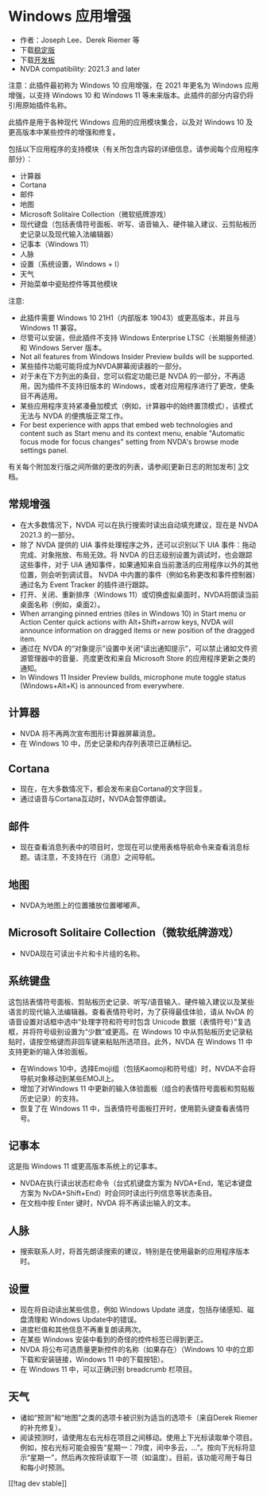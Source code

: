 # Windows 应用增强 #

* 作者：Joseph Lee、Derek Riemer 等
* 下载[稳定版][1]
* 下载[开发板][2]
* NVDA compatibility: 2021.3 and later

注意：此插件最初称为 Windows 10 应用增强，在 2021 年更名为 Windows 应用增强，以支持 Windows 10 和 Windows
11 等未来版本。此插件的部分内容仍将引用原始插件名称。

此插件是用于各种现代 Windows 应用的应用模块集合，以及对 Windows 10 及更高版本中某些控件的增强和修复。

包括以下应用程序的支持模块（有关所包含内容的详细信息，请参阅每个应用程序部分）：

* 计算器
* Cortana
* 邮件
* 地图
* Microsoft Solitaire Collection（微软纸牌游戏）
* 现代键盘（包括表情符号面板、听写、语音输入、硬件输入建议、云剪贴板历史记录以及现代输入法编辑器）
* 记事本（Windows 11）
* 人脉
* 设置（系统设置，Windows + I）
* 天气
* 开始菜单中瓷贴控件等其他模块

注意:

* 此插件需要 Windows 10 21H1（内部版本 19043）或更高版本，并且与 Windows 11 兼容。
* 尽管可以安装，但此插件不支持 Windows Enterprise LTSC（长期服务频道）和 Windows Server 版本。
* Not all features from Windows Insider Preview builds will be supported.
* 某些插件功能可能将成为NVDA屏幕阅读器的一部分。
* 对于未在下方列出的条目，您可以假定功能已是 NVDA 的一部分，不再适用，因为插件不支持旧版本的
  Windows，或者对应用程序进行了更改，使条目不再适用。
* 某些应用程序支持紧凑叠加模式（例如，计算器中的始终置顶模式），该模式无法与 NVDA 的便携版正常工作。
* For best experience with apps that embed web technologies and content such
  as Start menu and its context menu, enable "Automatic focus mode for focus
  changes" setting from NVDA's browse mode settings panel.

有关每个附加发行版之间所做的更改的列表，请参阅[更新日志的附加发布] [3]文档。

## 常规增强

* 在大多数情况下，NVDA 可以在执行搜索时读出自动填充建议，现在是 NVDA 2021.3 的一部分。
* 除了 NVDA 提供的 UIA 事件处理程序之外，还可以识别以下 UIA 事件：拖动完成、对象拖放、布局无效。将 NVDA
  的日志级别设置为调试时，也会跟踪这些事件，对于 UIA 通知事件，如果通知来自当前激活的应用程序以外的其他位置，则会听到调试音。 NVDA
  中内置的事件（例如名称更改和事件控制器）通过名为 Event Tracker 的插件进行跟踪。
* 打开、关闭、重新排序（Windows 11）或切换虚拟桌面时，NVDA将朗读当前桌面名称（例如，桌面2）。
* When arranging pinned entries (tiles in Windows 10) in Start menu or
  Action Center quick actions with Alt+Shift+arrow keys, NVDA will announce
  information on dragged items or new position of the dragged item.
* 通过在 NVDA 的“对象提示”设置中关闭“读出通知提示”，可以禁止诸如文件资源管理器中的音量、亮度更改和来自 Microsoft Store
  的应用程序更新之类的通知。
* In Windows 11 Insider Preview builds, microphone mute toggle status
  (Windows+Alt+K) is announced from everywhere.

## 计算器

* NVDA 将不再两次宣布图形计算器屏幕消息。
* 在 Windows 10 中，历史记录和内存列表项已正确标记。

## Cortana

* 现在，在大多数情况下，都会发布来自Cortana的文字回复。
* 通过语音与Cortana互动时，NVDA会暂停朗读。

## 邮件

* 现在查看消息列表中的项目时，您现在可以使用表格导航命令来查看消息标题。请注意，不支持在行（消息）之间导航。

## 地图

* NVDA为地图上的位置播放位置嘟嘟声。

## Microsoft Solitaire Collection（微软纸牌游戏）

* NVDA现在可读出卡片和卡片组的名称。

## 系统键盘

这包括表情符号面板、剪贴板历史记录、听写/语音输入、硬件输入建议以及某些语言的现代输入法编辑器。查看表情符号时，为了获得最佳体验，请从 NvDA
的语音设置对话框中选中“处理字符和符号时包含 Unicode 数据（表情符号）”复选框，并将符号级别设置为“少数”或更高。在 Windows 10
中从剪贴板历史记录粘贴时，请按空格键而非回车键来粘贴所选项目。此外，NVDA 在 Windows 11 中支持更新的输入体验面板。

* 在Windows 10中，选择Emoji组（包括Kaomoji和符号组）时，NVDA不会将导航对象移动到某些EMOJI上。
* 增加了对Windows 11 中更新的输入体验面板（组合的表情符号面板和剪贴板历史记录）的支持。
* 恢复了在 Windows 11 中，当表情符号面板打开时，使用箭头键查看表情符号。

## 记事本

这是指 Windows 11 或更高版本系统上的记事本。

* NVDA在执行读出状态栏命令（台式机键盘方案为 NVDA+End，笔记本键盘方案为 NvDA+Shift+End）时会同时读出行列信息等状态条目。
* 在文档中按 Enter 键时，NVDA 将不再读出输入的文本。

## 人脉

* 搜索联系人时，将首先朗读搜索的建议，特别是在使用最新的应用程序版本时。

## 设置

* 现在将自动读出某些信息，例如 Windows Update 进度，包括存储感知、磁盘清理和 Windows Update中的错误。
* 进度栏值和其他信息不再重复朗读两次。
* 在某些 Windows 安装中看到的奇怪的控件标签已得到更正。
* NVDA 将公布可选质量更新控件的名称（如果存在）（Windows 10 中的立即下载和安装链接，Windows 11 中的下载按钮）。
* 在 Windows 11 中，可以正确识别 breadcrumb 栏项目。

## 天气

* 诸如“预测”和“地图”之类的选项卡被识别为适当的选项卡（来自Derek Riemer的补充修复）。
* 阅读预测时，请使用左右光标在项目之间移动。使用上下光标读取单个项目。例如，按右光标可能会报告“星期一：79度，间中多云，...”。按向下光标将显示“星期一”，然后再次按将读取下一项（如温度）。目前，该功能可用于每日和每小时预测。

[[!tag dev stable]]

[1]: https://addons.nvda-project.org/files/get.php?file=w10

[2]: https://addons.nvda-project.org/files/get.php?file=w10-dev

[3]: https://github.com/josephsl/wintenapps/wiki/w10changelog
